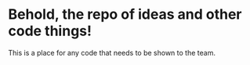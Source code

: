 # Behold, the repo of ideas and other code things!

This is a place for any code that needs to be shown to the team.
